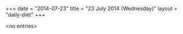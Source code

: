 +++
date = "2014-07-23"
title = "23 July 2014 (Wednesday)"
layout = "daily-diet"
+++

\<no entries\>